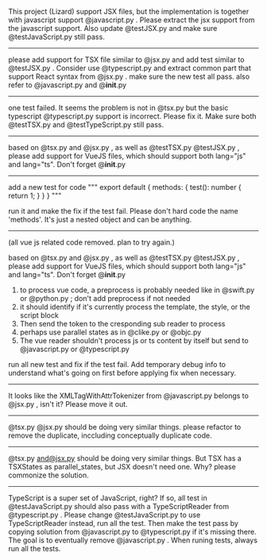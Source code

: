 This project (Lizard) support JSX files, but the implementation is together with javascript support @javascript.py . Please extract the jsx support from the javascript support. Also update @testJSX.py and make sure @testJavaScript.py still pass.

---------

please add support for TSX file similar to @jsx.py and add test similar to @testJSX.py . Consider use @typescript.py and extract common part that support React syntax from @jsx.py . make sure the new test all pass. also refer to @javascript.py and @__init__.py 

---------

one test failed. It seems the problem is not in @tsx.py but the basic typescript @typescript.py support is incorrect. Please fix it. Make sure both @testTSX.py and @testTypeScript.py still pass.

---------

based on @tsx.py and @jsx.py , as well as @testTSX.py @testJSX.py , please add support for VueJS files, which should support both lang="js" and lang="ts". Don't forget @__init__.py 

---------

add a new test for code
"""
        export default {
            methods: { 
                test(): number {
                    return 1;
                }
            }
        }
        """

run it and make the fix if the test fail. Please don't hard code the name 'methods'. It's just a nested object and can be anything.

---------

(all vue js related code removed. plan to try again.)

based on @tsx.py and @jsx.py , as well as @testTSX.py @testJSX.py , please add support for VueJS files, which should support both lang="js" and lang="ts". Don't forget @__init__.py 

1. to process vue code, a preprocess is probably needed like in @swift.py or @python.py ; don't add preprocess if not needed
2. it should identify if it's currently process the template, the style, or the script block
3. Then send the token to the cresponding sub reader to process
4. perhaps use parallel states as in @clike.py or @objc.py 
5. The vue reader shouldn't process js or ts content by itself but send to @javascript.py or @typescript.py 

run all new test and fix if the test fail. Add temporary debug info to understand what's going on first before applying fix when necessary.

---------

It looks like the XMLTagWithAttrTokenizer from @javascript.py belongs to @jsx.py , isn't it? Please move it out.

---------

@tsx.py @jsx.py should be doing very similar things. please refactor to remove the duplicate, inccluding conceptually duplicate code.

---------

@tsx.py and@jsx.py should be doing very similar things. But TSX has a TSXStates as parallel_states, but JSX doesn't need one. Why? please commonize the solution.

---------

TypeScript is a super set of JavaScript, right? If so, all test in @testJavaScript.py should also pass with a TypeScriptReader from @typescript.py . Please change @testJavaScript.py to use TypeScriptReader instead, run all the test. Then make the test pass by copying solution from @javascript.py to @typescript.py if it's missing there. The goal is to eventually remove @javascript.py . When runing tests, always run all the tests.